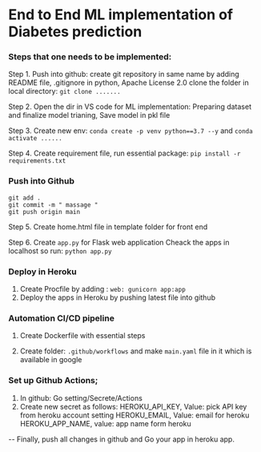 # End to End ML implementation of Diabetes prediction

### Steps that one needs to be implemented:

Step 1. Push into github: create git repository in same name by adding README file, .gitignore in python, Apache License 2.0 
        clone the folder in local directory: ``` git clone ....... ```

Step 2. Open the dir in VS code for ML implementation:
        Preparing dataset and finalize model trianing, Save model in pkl file

Step 3. Create new env: ``` conda create -p venv python==3.7 --y ``` and 
          ``` conda activate ......  ```
          
Step 4. Create requirement file, run essential package:  ``` pip install -r requirements.txt ```

### Push into Github
```
git add .
git commit -m " massage "
git push origin main
```
Step 5. Create home.html file in template folder for front end 

Step 6. Create ``` app.py ``` for Flask web application 
        Cheack the apps in localhost so run: ``` python app.py ```

### Deploy in Heroku 
1. Create Procfile by adding :   ``` web: gunicorn app:app  ```
2. Deploy the apps in Heroku by pushing latest file into github

### Automation CI/CD pipeline

1. Create Dockerfile with essential steps 
    
2. Create folder: ``` .github/workflows ``` and make ``` main.yaml ``` file in it which is available in google
     
### Set up Github Actions;  
  1. In github:  Go setting/Secrete/Actions   
  2. Create new secret as follows: 
            HEROKU_API_KEY, Value: pick API key from heroku account setting 
            HEROKU_EMAIL,   Value: email for heroku
            HEROKU_APP_NAME,  value: app name form heroku

-- Finally, push all changes in github and Go your app in heroku app.
